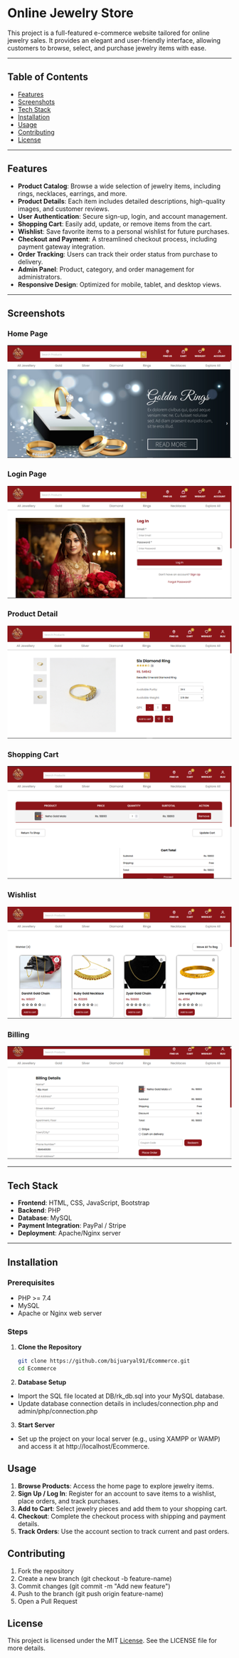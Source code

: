 # Online Jewelry Store

This project is a full-featured e-commerce website tailored for online jewelry sales. It provides an elegant and user-friendly interface, allowing customers to browse, select, and purchase jewelry items with ease.

---

## Table of Contents

- [Features](#features)
- [Screenshots](#screenshots)
- [Tech Stack](#tech-stack)
- [Installation](#installation)
- [Usage](#usage)
- [Contributing](#contributing)
- [License](#license)

---

## Features

- **Product Catalog**: Browse a wide selection of jewelry items, including rings, necklaces, earrings, and more.
- **Product Details**: Each item includes detailed descriptions, high-quality images, and customer reviews.
- **User Authentication**: Secure sign-up, login, and account management.
- **Shopping Cart**: Easily add, update, or remove items from the cart.
- **Wishlist**: Save favorite items to a personal wishlist for future purchases.
- **Checkout and Payment**: A streamlined checkout process, including payment gateway integration.
- **Order Tracking**: Users can track their order status from purchase to delivery.
- **Admin Panel**: Product, category, and order management for administrators.
- **Responsive Design**: Optimized for mobile, tablet, and desktop views.

---

## Screenshots

### Home Page
![Home Page](screenshots/home.png)

### Login Page
![Login Page](screenshots/login.png)

### Product Detail
![Product Detail](screenshots/details.png)

### Shopping Cart
![Shopping Cart](screenshots/cart.png)

### Wishlist
![Wishlits](screenshots/wishlist.png)

### Billing
![Billing](screenshots/billing.png)

---

## Tech Stack

- **Frontend**: HTML, CSS, JavaScript, Bootstrap
- **Backend**: PHP
- **Database**: MySQL
- **Payment Integration**: PayPal / Stripe
- **Deployment**: Apache/Nginx server

---

## Installation

### Prerequisites
- PHP >= 7.4
- MySQL
- Apache or Nginx web server

### Steps

1. **Clone the Repository**

   ```bash
   git clone https://github.com/bijuaryal91/Ecommerce.git
   cd Ecommerce

2. **Database Setup**
- Import the SQL file located at DB/rk_db.sql into your MySQL database.
- Update database connection details in includes/connection.php and admin/php/connection.php
3. **Start Server**
- Set up the project on your local server (e.g., using XAMPP or WAMP) and access it at http://localhost/Ecommerce.

## Usage
1. **Browse Products**: Access the home page to explore jewelry items.
2. **Sign Up / Log In**: Register for an account to save items to a wishlist, place orders, and track purchases.
3. **Add to Cart**: Select jewelry pieces and add them to your shopping cart.
4. **Checkout**: Complete the checkout process with shipping and payment details.
5. **Track Orders**: Use the account section to track current and past orders.

## Contributing
1. Fork the repository
2. Create a new branch (git checkout -b feature-name)
3. Commit changes (git commit -m "Add new feature")
4. Push to the branch (git push origin feature-name)
5. Open a Pull Request

## License
This project is licensed under the MIT [License](LICENSE). See the LICENSE file for more details.